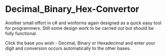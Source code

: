 # Decimal_Binary_Hex-Convertor

Another small effort in c# and winforms again designed as a quick easy tool for programmers.
Still some design work to be carried out but should be fully functional.

Click the base you wish - Decimal, Binary or Hexadecimal and enter your digit and conversion occurs automatically to the 
other bases.
